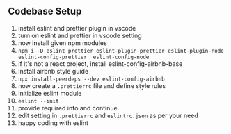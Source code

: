 ## Codebase Setup

1. install eslint and prettier plugin in vscode
1. turn on eslint and prettier in vscode setting
1. now install given npm modules
1. `npm i -D eslint prettier eslint-plugin-prettier eslint-plugin-node eslint-config-prettier  eslint-config-node`
1. if it's not a react project, install eslint-config-airbnb-base 
1. install airbnb style guide
1. `npx install-peerdeps --dev eslint-config-airbnb`
1. now create a `.prettierrc` file and define style rules
1. initialize eslint module 
1. `eslint --init`
1. provide required info and continue
1. edit setting in `.prettierrc` and `eslintrc.json` as per your need
1. happy coding with eslint
